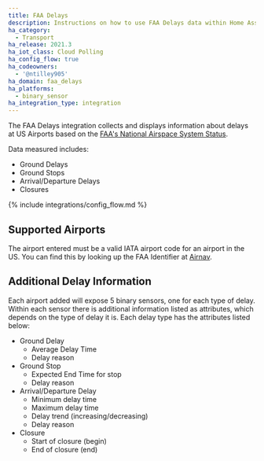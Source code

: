```yaml
---
title: FAA Delays
description: Instructions on how to use FAA Delays data within Home Assistant
ha_category:
  - Transport
ha_release: 2021.3
ha_iot_class: Cloud Polling
ha_config_flow: true
ha_codeowners:
  - '@ntilley905'
ha_domain: faa_delays
ha_platforms:
  - binary_sensor
ha_integration_type: integration
---
```


The FAA Delays integration collects and displays information about delays at US Airports based on the
[FAA's National Airspace System Status](https://nasstatus.faa.gov/).

Data measured includes:

- Ground Delays
- Ground Stops
- Arrival/Departure Delays
- Closures

{% include integrations/config_flow.md %}

## Supported Airports

The airport entered must be a valid IATA
airport code for an airport in the US. You can find this by looking up the 
FAA Identifier at [Airnav](https://airnav.com/airports/).

## Additional Delay Information

Each airport added will expose 5 binary sensors, one for each type of delay. Within each sensor there is additional
information listed as attributes, which depends on the type of delay it is. Each delay type has the attributes
listed below:

- Ground Delay
  - Average Delay Time
  - Delay reason
- Ground Stop
  - Expected End Time for stop
  - Delay reason
- Arrival/Departure Delay
  - Minimum delay time
  - Maximum delay time
  - Delay trend (increasing/decreasing)
  - Delay reason
- Closure
  - Start of closure (begin)
  - End of closure (end)
